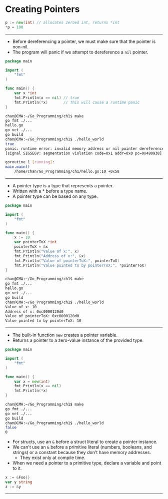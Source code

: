 # Creating Pointers

```go
p := new(int) // allocates zeroed int, returns *int 
*p = 100
```

---

- Before dereferencing a pointer, we must make sure that the pointer is non-nil.
- The program will panic if we attempt to dereference a `nil` pointer.

```go
package main

import (
	"fmt"
)

func main() {
	var x *int
	fmt.Println(x == nil) // true
	fmt.Println(*x)       // This will cause a runtime panic
}
```

```sh
chan@CMA:~/Go_Programming/ch1$ make
go fmt ./...
hello.go
go vet ./...
go build 
chan@CMA:~/Go_Programming/ch1$ ./hello_world
true
panic: runtime error: invalid memory address or nil pointer dereference
[signal SIGSEGV: segmentation violation code=0x1 addr=0x0 pc=0x480938]

goroutine 1 [running]:
main.main()
	/home/chan/Go_Programming/ch1/hello.go:10 +0x58
```

---

- A pointer type is a type that represents a pointer.
- Written with a * before a type name.
- A pointer type can be based on any type.

```go
package main

import (
	"fmt"
)

func main() {
	x := 10
	var pointerToX *int
	pointerToX = &x
	fmt.Println("Value of x:", x)
	fmt.Println("Address of x:", &x)
	fmt.Println("Value of pointerToX:", pointerToX)
	fmt.Println("Value pointed to by pointerToX:", *pointerToX)
}
```

```sh
chan@CMA:~/Go_Programming/ch1$ make
go fmt ./...
hello.go
go vet ./...
go build 
chan@CMA:~/Go_Programming/ch1$ ./hello_world
Value of x: 10
Address of x: 0xc0000120d0
Value of pointerToX: 0xc0000120d0
Value pointed to by pointerToX: 10
```

---

- The built-in function `new` creates a pointer variable.
- Returns a pointer to a zero-value instance of the provided type.

```go
package main

import (
	"fmt"
)

func main() {
	var x = new(int)
	fmt.Println(x == nil)
	fmt.Println(*x)
}
```

```sh
chan@CMA:~/Go_Programming/ch1$ make
go fmt ./...
go vet ./...
go build 
chan@CMA:~/Go_Programming/ch1$ ./hello_world
false
0
```

- For structs, use an `&` before a struct literal to create a pointer instance.
- We can't use an `&` before a primitive literal (numbers, booleans, and strings) or a constant because they don't have memory addresses.
  - They exist only at compile time.
- When we need a pointer to a primitive type, declare a variable and point to it.

```go
x := &Foo{}
var y string 
z := &y
```

---

